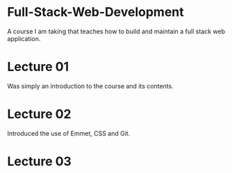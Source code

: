 # Full-Stack-Web-Development
A course I am taking that teaches how to build and maintain a full stack web application.

# Lecture 01
Was simply an introduction to the course and its contents.

# Lecture 02
Introduced the use of Emmet, CSS and Git.

# Lecture 03